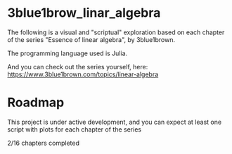 # 3blue1brow_linar_algebra

The following is a visual and "scriptual" exploration based on each chapter of the series "Essence of linear algebra", by 3blue1brown.

The programming language used is Julia.

And you can check out the series yourself, here: https://www.3blue1brown.com/topics/linear-algebra

# Roadmap

This project is under active development, and you can expect at least one script with plots for each chapter of the series

2/16 chapters completed
